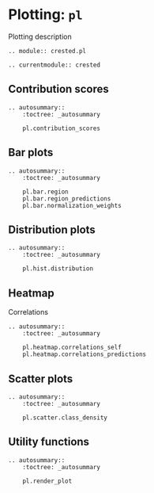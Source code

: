 # Plotting: `pl`

Plotting description

```{eval-rst}
.. module:: crested.pl
```

```{eval-rst}
.. currentmodule:: crested
```

## Contribution scores

```{eval-rst}
.. autosummary::
    :toctree: _autosummary

    pl.contribution_scores
```

## Bar plots

```{eval-rst}
.. autosummary::
    :toctree: _autosummary

    pl.bar.region
    pl.bar.region_predictions
    pl.bar.normalization_weights
```

## Distribution plots

```{eval-rst}
.. autosummary::
    :toctree: _autosummary

    pl.hist.distribution
```

## Heatmap

Correlations

```{eval-rst}
.. autosummary::
    :toctree: _autosummary

    pl.heatmap.correlations_self
    pl.heatmap.correlations_predictions
```

## Scatter plots

```{eval-rst}
.. autosummary::
    :toctree: _autosummary

    pl.scatter.class_density
```

## Utility functions

```{eval-rst}
.. autosummary::
    :toctree: _autosummary

    pl.render_plot
```

